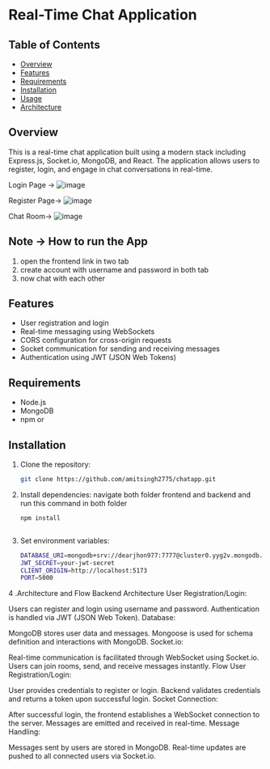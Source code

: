 # Real-Time Chat Application

## Table of Contents

- [Overview](#overview)
- [Features](#features)
- [Requirements](#requirements)
- [Installation](#installation)
- [Usage](#usage)
- [Architecture](#architecture)

## Overview

This is a real-time chat application built using a modern stack including Express.js, Socket.io, MongoDB, and React. The application allows users to register, login, and engage in chat conversations in real-time.

Login Page -> 
 ![image](https://github.com/user-attachments/assets/e28ea22d-943d-4376-b2f0-febfdd52cdf9)

Register Page->
![image](https://github.com/user-attachments/assets/75be2ca3-44e6-4b83-b31c-e51c9f094de7)

Chat Room-> 
![image](https://github.com/user-attachments/assets/f2a026ba-3a95-47f8-8c39-aa3a033a44e5)



## Note -> How to run the App
1. open the frontend link in two tab
2. create account with username and password in both tab
3. now chat with each other
   


## Features

- User registration and login
- Real-time messaging using WebSockets
- CORS configuration for cross-origin requests
- Socket communication for sending and receiving messages
- Authentication using JWT (JSON Web Tokens)

## Requirements

- Node.js 
- MongoDB 
- npm or

## Installation

1. Clone the repository:
   ```bash
   git clone https://github.com/amitsingh2775/chatapp.git
   

2. Install dependencies: navigate both folder frontend and backend and run this command in both folder
   ```bash
   npm install

   

3. Set environment variables:
   ```bash
   DATABASE_URI=mongodb+srv://dearjhon977:7777@cluster0.yyg2v.mongodb.net/?retryWrites=true&w=majority&appName=Cluster0
   JWT_SECRET=your-jwt-secret
   CLIENT_ORIGIN=http://localhost:5173
   PORT=5000

4 .Architecture and Flow
 Backend Architecture
 User Registration/Login:

Users can register and login using username and password.
Authentication is handled via JWT (JSON Web Token).
Database:

MongoDB stores user data and messages.
Mongoose is used for schema definition and interactions with MongoDB.
Socket.io:

Real-time communication is facilitated through WebSocket using Socket.io.
Users can join rooms, send, and receive messages instantly.
Flow
User Registration/Login:

User provides credentials to register or login.
Backend validates credentials and returns a token upon successful login.
Socket Connection:

After successful login, the frontend establishes a WebSocket connection to the server.
Messages are emitted and received in real-time.
Message Handling:

Messages sent by users are stored in MongoDB.
Real-time updates are pushed to all connected users via Socket.io.


